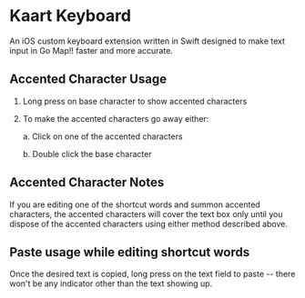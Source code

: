 Kaart Keyboard
===================

An iOS custom keyboard extension written in Swift designed to make text input in Go Map!! faster and more accurate.

## Accented Character Usage
1. Long press on base character to show accented characters
2. To make the accented characters go away either:
   
   a. Click on one of the accented characters
   
   b. Double click the base character

## Accented Character Notes
If you are editing one of the shortcut words and summon accented characters, the accented characters will cover the text box only until you dispose of the accented characters using either method described above.

## Paste usage while editing shortcut words
Once the desired text is copied, long press on the text field to paste -- there won't be any indicator other than the text showing up.
